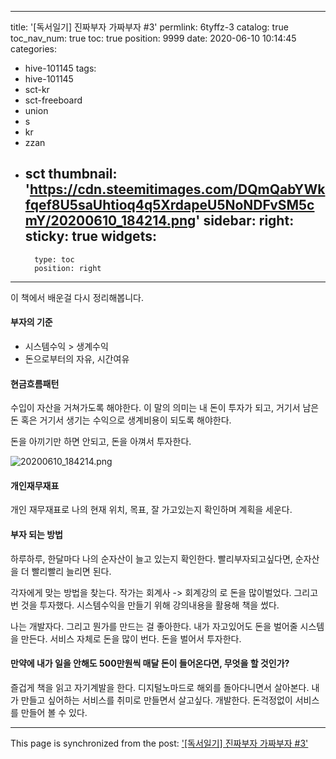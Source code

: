 
---
title: '[독서일기] 진짜부자 가짜부자 #3'
permlink: 6tyffz-3
catalog: true
toc_nav_num: true
toc: true
position: 9999
date: 2020-06-10 10:14:45
categories:
- hive-101145
tags:
- hive-101145
- sct-kr
- sct-freeboard
- union
- s
- kr
- zzan
- sct
thumbnail: 'https://cdn.steemitimages.com/DQmQabYWkfqef8U5saUhtioq4q5XrdapeU5NoNDFvSM5cmY/20200610_184214.png'
sidebar:
    right:
        sticky: true
widgets:
    -
        type: toc
        position: right
---


이 책에서 배운걸 다시 정리해봅니다.

#### 부자의 기준
* 시스템수익 > 생계수익
* 돈으로부터의 자유, 시간여유

#### 현금흐름패턴
수입이 자산을 거쳐가도록 해야한다. 이 말의 의미는 내 돈이 투자가 되고, 거기서 남은돈 혹은 거기서 생기는 수익으로 생계비용이 되도록 해야한다.

돈을 아끼기만 하면 안되고, 돈을 아껴서 투자한다.

![20200610_184214.png](https://cdn.steemitimages.com/DQmQabYWkfqef8U5saUhtioq4q5XrdapeU5NoNDFvSM5cmY/20200610_184214.png)

#### 개인재무재표

개인 재무재표로 나의 현재 위치, 목표, 잘 가고있는지 확인하며 계획을 세운다.


#### 부자 되는 방법

하루하루, 한달마다 나의 순자산이 늘고 있는지 확인한다. 
빨리부자되고싶다면, 순자산을 더 빨리빨리 늘리면 된다.

각자에게 맞는 방법을 찾는다.
작가는 회계사 -> 회계강의 로 돈을 많이벌었다. 그리고 번 것을 투자했다. 시스템수익을 만들기 위해 강의내용을 활용해 책을 썼다.

나는 개발자다. 그리고 뭔가를 만드는 걸 좋아한다. 
내가 자고있어도 돈을 벌어줄 시스템을 만든다. 서비스 자체로 돈을 많이 번다. 돈을 벌어서 투자한다. 

#### 만약에 내가 일을 안해도 500만원씩 매달 돈이 들어온다면, 무엇을 할 것인가?

즐겁게 책을 읽고 자기계발을 한다. 디지털노마드로 해외를 돌아다니면서 살아본다. 내가 만들고 싶어하는 서비스를 취미로 만들면서 살고싶다. 개발한다. 돈걱정없이 서비스를 만들어 볼 수 있다.

- - -

This page is synchronized from the post: ['[독서일기] 진짜부자 가짜부자 #3'](https://steemit.com/@jacobyu/6tyffz-3)
